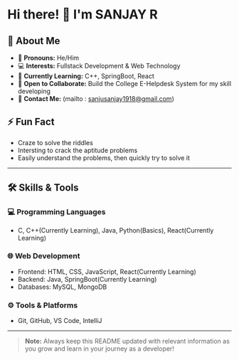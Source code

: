 # Hi there! 👋 I'm SANJAY R  

## 🚀 About Me  
- 🌟 **Pronouns:** He/Him  
- 💻 **Interests:** Fullstack Development & Web Technology  
- 🌱 **Currently Learning:** C++, SpringBoot, React 
- 💞️ **Open to Collaborate:** Build the College E-Helpdesk System for my skill developing
- 📧 **Contact Me:** (mailto : sanjusanjay1918@gmail.com)  

## ⚡ Fun Fact  
- Craze to solve the riddles
- Intersting to crack the aptitude problems
- Easily understand the problems, then quickly try to solve it

---

## 🛠️ Skills & Tools  
### 💻 Programming Languages  
- C, C++(Currently Learning), Java, Python(Basics), React(Currently Learning)  

### 🌐 Web Development  
- Frontend: HTML, CSS, JavaScript, React(Currently Learning)  
- Backend: Java, SpringBoot(Currently Learning)  
- Databases: MySQL, MongoDB  

### ⚙️ Tools & Platforms  
- Git, GitHub, VS Code, IntelliJ

---


> **Note:** Always keep this README updated with relevant information as you grow and learn in your journey as a developer!  


<!---
sanjusanjay98/sanjusanjay98 is a ✨ special ✨ repository because its `README.md` (this file) appears on your GitHub profile.
You can click the Preview link to take a look at your changes.
--->

